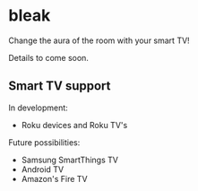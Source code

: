# bleak
Change the aura of the room with your smart TV!

Details to come soon.

## Smart TV support

In development:

* Roku devices and Roku TV's

Future possibilities:

* Samsung SmartThings TV
* Android TV
* Amazon's Fire TV

